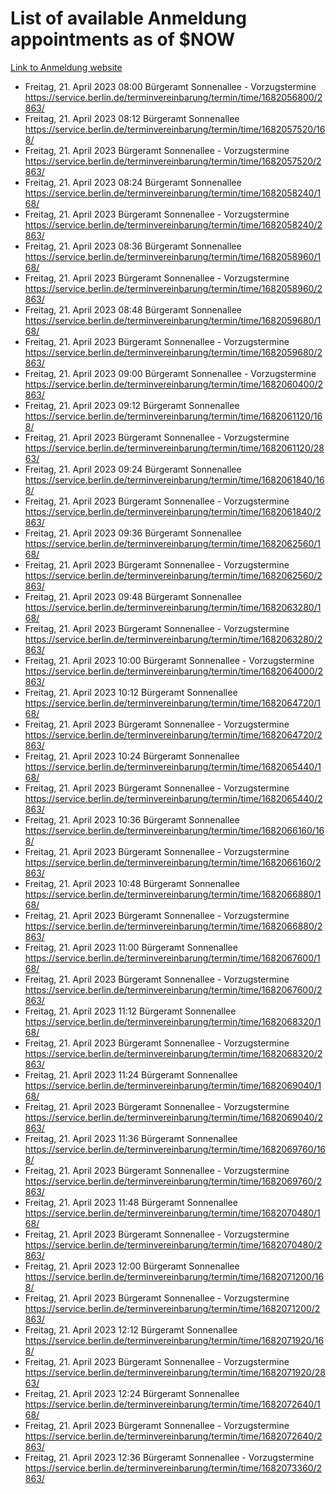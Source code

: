 # List of available Anmeldung appointments as of $NOW
[Link to Anmeldung website](https://service.berlin.de/terminvereinbarung/termin/tag.php?termin=1&anliegen[]=120686&dienstleisterlist=122210,122217,327316,122219,327312,122227,327314,122231,327346,122243,327348,122254,122252,329742,122260,329745,122262,329748,122271,327278,122273,327274,122277,327276,330436,122280,327294,122282,327290,122284,327292,122291,327270,122285,327266,122286,327264,122296,327268,150230,329760,122297,327286,122294,327284,122312,329763,122314,329775,122304,327330,122311,327334,122309,327332,317869,122281,327352,122279,329772,122283,122276,327324,122274,327326,122267,329766,122246,327318,122251,327320,122257,327322,122208,327298,122226,327300&herkunft=http%3A%2F%2Fservice.berlin.de%2Fdienstleistung%2F120686%2F)
- Freitag, 21. April 2023 08:00 Bürgeramt Sonnenallee - Vorzugstermine https://service.berlin.de/terminvereinbarung/termin/time/1682056800/2863/
- Freitag, 21. April 2023 08:12 Bürgeramt Sonnenallee https://service.berlin.de/terminvereinbarung/termin/time/1682057520/168/
- Freitag, 21. April 2023  Bürgeramt Sonnenallee - Vorzugstermine https://service.berlin.de/terminvereinbarung/termin/time/1682057520/2863/
- Freitag, 21. April 2023 08:24 Bürgeramt Sonnenallee https://service.berlin.de/terminvereinbarung/termin/time/1682058240/168/
- Freitag, 21. April 2023  Bürgeramt Sonnenallee - Vorzugstermine https://service.berlin.de/terminvereinbarung/termin/time/1682058240/2863/
- Freitag, 21. April 2023 08:36 Bürgeramt Sonnenallee https://service.berlin.de/terminvereinbarung/termin/time/1682058960/168/
- Freitag, 21. April 2023  Bürgeramt Sonnenallee - Vorzugstermine https://service.berlin.de/terminvereinbarung/termin/time/1682058960/2863/
- Freitag, 21. April 2023 08:48 Bürgeramt Sonnenallee https://service.berlin.de/terminvereinbarung/termin/time/1682059680/168/
- Freitag, 21. April 2023  Bürgeramt Sonnenallee - Vorzugstermine https://service.berlin.de/terminvereinbarung/termin/time/1682059680/2863/
- Freitag, 21. April 2023 09:00 Bürgeramt Sonnenallee - Vorzugstermine https://service.berlin.de/terminvereinbarung/termin/time/1682060400/2863/
- Freitag, 21. April 2023 09:12 Bürgeramt Sonnenallee https://service.berlin.de/terminvereinbarung/termin/time/1682061120/168/
- Freitag, 21. April 2023  Bürgeramt Sonnenallee - Vorzugstermine https://service.berlin.de/terminvereinbarung/termin/time/1682061120/2863/
- Freitag, 21. April 2023 09:24 Bürgeramt Sonnenallee https://service.berlin.de/terminvereinbarung/termin/time/1682061840/168/
- Freitag, 21. April 2023  Bürgeramt Sonnenallee - Vorzugstermine https://service.berlin.de/terminvereinbarung/termin/time/1682061840/2863/
- Freitag, 21. April 2023 09:36 Bürgeramt Sonnenallee https://service.berlin.de/terminvereinbarung/termin/time/1682062560/168/
- Freitag, 21. April 2023  Bürgeramt Sonnenallee - Vorzugstermine https://service.berlin.de/terminvereinbarung/termin/time/1682062560/2863/
- Freitag, 21. April 2023 09:48 Bürgeramt Sonnenallee https://service.berlin.de/terminvereinbarung/termin/time/1682063280/168/
- Freitag, 21. April 2023  Bürgeramt Sonnenallee - Vorzugstermine https://service.berlin.de/terminvereinbarung/termin/time/1682063280/2863/
- Freitag, 21. April 2023 10:00 Bürgeramt Sonnenallee - Vorzugstermine https://service.berlin.de/terminvereinbarung/termin/time/1682064000/2863/
- Freitag, 21. April 2023 10:12 Bürgeramt Sonnenallee https://service.berlin.de/terminvereinbarung/termin/time/1682064720/168/
- Freitag, 21. April 2023  Bürgeramt Sonnenallee - Vorzugstermine https://service.berlin.de/terminvereinbarung/termin/time/1682064720/2863/
- Freitag, 21. April 2023 10:24 Bürgeramt Sonnenallee https://service.berlin.de/terminvereinbarung/termin/time/1682065440/168/
- Freitag, 21. April 2023  Bürgeramt Sonnenallee - Vorzugstermine https://service.berlin.de/terminvereinbarung/termin/time/1682065440/2863/
- Freitag, 21. April 2023 10:36 Bürgeramt Sonnenallee https://service.berlin.de/terminvereinbarung/termin/time/1682066160/168/
- Freitag, 21. April 2023  Bürgeramt Sonnenallee - Vorzugstermine https://service.berlin.de/terminvereinbarung/termin/time/1682066160/2863/
- Freitag, 21. April 2023 10:48 Bürgeramt Sonnenallee https://service.berlin.de/terminvereinbarung/termin/time/1682066880/168/
- Freitag, 21. April 2023  Bürgeramt Sonnenallee - Vorzugstermine https://service.berlin.de/terminvereinbarung/termin/time/1682066880/2863/
- Freitag, 21. April 2023 11:00 Bürgeramt Sonnenallee https://service.berlin.de/terminvereinbarung/termin/time/1682067600/168/
- Freitag, 21. April 2023  Bürgeramt Sonnenallee - Vorzugstermine https://service.berlin.de/terminvereinbarung/termin/time/1682067600/2863/
- Freitag, 21. April 2023 11:12 Bürgeramt Sonnenallee https://service.berlin.de/terminvereinbarung/termin/time/1682068320/168/
- Freitag, 21. April 2023  Bürgeramt Sonnenallee - Vorzugstermine https://service.berlin.de/terminvereinbarung/termin/time/1682068320/2863/
- Freitag, 21. April 2023 11:24 Bürgeramt Sonnenallee https://service.berlin.de/terminvereinbarung/termin/time/1682069040/168/
- Freitag, 21. April 2023  Bürgeramt Sonnenallee - Vorzugstermine https://service.berlin.de/terminvereinbarung/termin/time/1682069040/2863/
- Freitag, 21. April 2023 11:36 Bürgeramt Sonnenallee https://service.berlin.de/terminvereinbarung/termin/time/1682069760/168/
- Freitag, 21. April 2023  Bürgeramt Sonnenallee - Vorzugstermine https://service.berlin.de/terminvereinbarung/termin/time/1682069760/2863/
- Freitag, 21. April 2023 11:48 Bürgeramt Sonnenallee https://service.berlin.de/terminvereinbarung/termin/time/1682070480/168/
- Freitag, 21. April 2023  Bürgeramt Sonnenallee - Vorzugstermine https://service.berlin.de/terminvereinbarung/termin/time/1682070480/2863/
- Freitag, 21. April 2023 12:00 Bürgeramt Sonnenallee https://service.berlin.de/terminvereinbarung/termin/time/1682071200/168/
- Freitag, 21. April 2023  Bürgeramt Sonnenallee - Vorzugstermine https://service.berlin.de/terminvereinbarung/termin/time/1682071200/2863/
- Freitag, 21. April 2023 12:12 Bürgeramt Sonnenallee https://service.berlin.de/terminvereinbarung/termin/time/1682071920/168/
- Freitag, 21. April 2023  Bürgeramt Sonnenallee - Vorzugstermine https://service.berlin.de/terminvereinbarung/termin/time/1682071920/2863/
- Freitag, 21. April 2023 12:24 Bürgeramt Sonnenallee https://service.berlin.de/terminvereinbarung/termin/time/1682072640/168/
- Freitag, 21. April 2023  Bürgeramt Sonnenallee - Vorzugstermine https://service.berlin.de/terminvereinbarung/termin/time/1682072640/2863/
- Freitag, 21. April 2023 12:36 Bürgeramt Sonnenallee - Vorzugstermine https://service.berlin.de/terminvereinbarung/termin/time/1682073360/2863/
